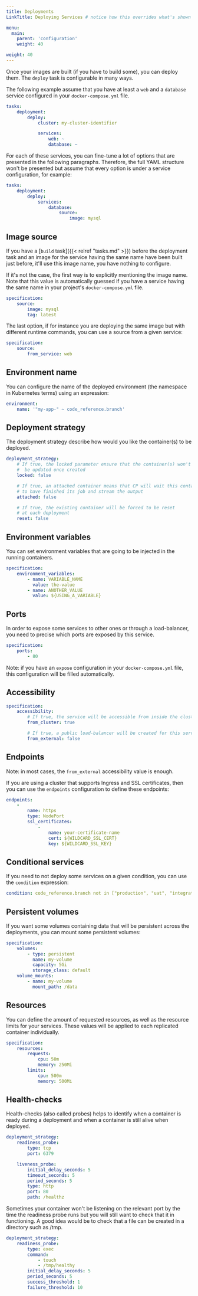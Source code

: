 ```yaml
---
title: Deployments
LinkTitle: Deploying Services # notice how this overrides what's shown in the menu

menu:
  main:
    parent: 'configuration'
    weight: 40

weight: 40
---
```

Once your images are built (if you have to build some), you can deploy them. The `deploy` task is configurable in many ways.

The following example assume that you have at least a `web` and a `database` service configured in your `docker-compose.yml` file.

``` yaml
tasks:
    deployment:
        deploy:
            cluster: my-cluster-identifier

            services:
                web: ~
                database: ~
```
For each of these services, you can fine-tune a lot of options that are presented in the following paragraphs. Therefore, the full YAML structure won't be presented but assume that every option is under a service configuration, for example:

``` yaml
tasks:
    deployment:
        deploy:
            services:
                database:
                    source:
                        image: mysql
```

## Image source
If you have a [`build` task]({{< relref "tasks.md" >}}) before the deployment task and an image for the service having the same name have been built just before, it'll use this image name, you have nothing to configure.

If it's not the case, the first way is to explicitly mentioning the image name. Note that this value is automatically guessed if you have a service having the same name in your project's `docker-compose.yml` file.

``` yaml
specification:
    source:
        image: mysql
        tag: latest
```
The last option, if for instance you are deploying the same image but with different runtime commands, you can use a source from a given service:

``` yaml
specification:
    source:
        from_service: web
```

## Environment name
You can configure the name of the deployed environment (the namespace in Kubernetes terms) using an expression:

``` yaml
environment:
    name: '"my-app-" ~ code_reference.branch'
```

## Deployment strategy
The deployment strategy describe how would you like the container(s) to be deployed.

``` yaml
deployment_strategy:
    # If true, the locked parameter ensure that the container(s) won't never
    #  be updated once created
    locked: false

    # If true, an attached container means that CP will wait this container
    # to have finished its job and stream the output
    attached: false

    # If true, the existing container will be forced to be reset
    # at each deployment
    reset: false
```

## Environment variables
You can set environment variables that are going to be injected in the running containers.

``` yaml
specification:
    environment_variables:
        - name: VARIABLE_NAME
          value: the-value
        - name: ANOTHER_VALUE
          value: ${USING_A_VARIABLE}
```

## Ports
In order to expose some services to other ones or through a load-balancer, you need to precise which ports are exposed by this service.

``` yaml
specification:
    ports:
        - 80
```

Note: if you have an `expose` configuration in your `docker-compose.yml` file, this configuration will be filled automatically.

## Accessibility
``` yaml
specification:
    accessibility:
        # If true, the service will be accessible from inside the cluster by other services.
        from_cluster: true

        # If true, a public load-balancer will be created for this service.
        from_external: false
```

## Endpoints
Note: in most cases, the `from_external` accessibility value is enough.

If you are using a cluster that supports Ingress and SSL certificates, then you can use the `endpoints` configuration to define these endpoints:

``` yaml
endpoints:
    -
        name: https
        type: NodePort
        ssl_certificates:
            -
                name: your-certificate-name
                cert: ${WILDCARD_SSL_CERT}
                key: ${WILDCARD_SSL_KEY}
```

## Conditional services
If you need to not deploy some services on a given condition, you can use the `condition` expression:

``` yaml
condition: code_reference.branch not in ["production", "uat", "integration"]
```

## Persistent volumes
If you want some volumes containing data that will be persistent across the deployments, you can mount some persistent volumes:

``` yaml
specification:
    volumes:
        - type: persistent
          name: my-volume
          capacity: 5Gi
          storage_class: default
    volume_mounts:
        - name: my-volume
          mount_path: /data
```

## Resources
You can define the amount of requested resources, as well as the resource limits for your services. These values will be applied to each replicated container individually.

``` yaml
specification:
    resources:
        requests:
            cpu: 50m
            memory: 250Mi
        limits:
            cpu: 500m
            memory: 500Mi
```

## Health-checks
Health-checks (also called probes) helps to identify when a container is ready during a deployment and when a container is still alive when deployed.

``` yaml
deployment_strategy:
    readiness_probe:
        type: tcp
        port: 6379

    liveness_probe:
        initial_delay_seconds: 5
        timeout_seconds: 5
        period_seconds: 5
        type: http
        port: 80
        path: /healthz
```

Sometimes your container won't be listening on the relevant port by the time the readiness probe runs but you will still want to check that it in functioning. A good idea would be to check that a file can be created in a directory such as /tmp.

``` yaml
deployment_strategy:
    readiness_probe:
        type: exec
        command:
            - touch
            - /tmp/healthy
        initial_delay_seconds: 5
        period_seconds: 5
        success_threshold: 1
        failure_threshold: 10
```
